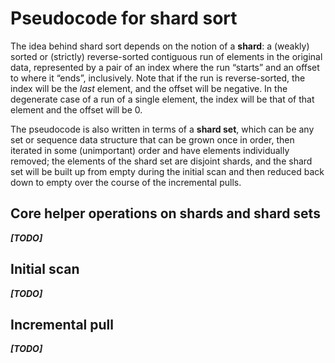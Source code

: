 # Pseudocode for shard sort

The idea behind shard sort depends on the notion of a **shard**: a
(weakly) sorted or (strictly) reverse-sorted contiguous run of
elements in the original data, represented by a pair of an index where
the run “starts” and an offset to where it “ends”, inclusively.  Note
that if the run is reverse-sorted, the index will be the *last*
element, and the offset will be negative.  In the degenerate case of a
run of a single element, the index will be that of that element and
the offset will be 0.

The pseudocode is also written in terms of a **shard set**, which can
be any set or sequence data structure that can be grown once in order,
then iterated in some (unimportant) order and have elements
individually removed; the elements of the shard set are disjoint
shards, and the shard set will be built up from empty during the
initial scan and then reduced back down to empty over the course of
the incremental pulls.

## Core helper operations on shards and shard sets

***[TODO]***

## Initial scan

***[TODO]***

## Incremental pull

***[TODO]***
